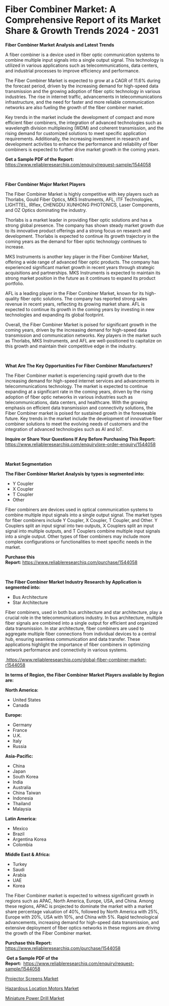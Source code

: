 <p><h1>Fiber Combiner Market: A Comprehensive Report of its Market Share & Growth Trends 2024 - 2031</h1></p><p><strong>Fiber Combiner Market Analysis and Latest Trends</strong></p>
<p><p>A fiber combiner is a device used in fiber optic communication systems to combine multiple input signals into a single output signal. This technology is utilized in various applications such as telecommunications, data centers, and industrial processes to improve efficiency and performance.</p><p>The Fiber Combiner Market is expected to grow at a CAGR of 11.6% during the forecast period, driven by the increasing demand for high-speed data transmission and the growing adoption of fiber optic technology in various industries. The rise in internet traffic, advancements in telecommunications infrastructure, and the need for faster and more reliable communication networks are also fueling the growth of the fiber combiner market.</p><p>Key trends in the market include the development of compact and more efficient fiber combiners, the integration of advanced technologies such as wavelength division multiplexing (WDM) and coherent transmission, and the rising demand for customized solutions to meet specific application requirements. Additionally, the increasing investment in research and development activities to enhance the performance and reliability of fiber combiners is expected to further drive market growth in the coming years.</p></p>
<p><strong>Get a Sample PDF of the Report:&nbsp;</strong> <a href="https://www.reliableresearchiq.com/enquiry/request-sample/1544058">https://www.reliableresearchiq.com/enquiry/request-sample/1544058</a></p>
<p>&nbsp;</p>
<p><strong>Fiber Combiner Major Market Players</strong></p>
<p><p>The Fiber Combiner Market is highly competitive with key players such as Thorlabs, Gould Fiber Optics, MKS Instruments, AFL, ITF Technologies, LIGHTTEL, IRflex, CHENGDU XUNHONG PHOTONICS, Laser Components, and OZ Optics dominating the industry.</p><p>Thorlabs is a market leader in providing fiber optic solutions and has a strong global presence. The company has shown steady market growth due to its innovative product offerings and a strong focus on research and development. Thorlabs is expected to continue its growth trajectory in the coming years as the demand for fiber optic technology continues to increase.</p><p>MKS Instruments is another key player in the Fiber Combiner Market, offering a wide range of advanced fiber optic products. The company has experienced significant market growth in recent years through strategic acquisitions and partnerships. MKS Instruments is expected to maintain its strong market position in the future as it continues to expand its product portfolio.</p><p>AFL is a leading player in the Fiber Combiner Market, known for its high-quality fiber optic solutions. The company has reported strong sales revenue in recent years, reflecting its growing market share. AFL is expected to continue its growth in the coming years by investing in new technologies and expanding its global footprint.</p><p>Overall, the Fiber Combiner Market is poised for significant growth in the coming years, driven by the increasing demand for high-speed data transmission and communication networks. Key players in the market such as Thorlabs, MKS Instruments, and AFL are well-positioned to capitalize on this growth and maintain their competitive edge in the industry.</p></p>
<p>&nbsp;</p>
<p><strong>What Are The Key Opportunities For Fiber Combiner Manufacturers?</strong></p>
<p><p>The Fiber Combiner market is experiencing rapid growth due to the increasing demand for high-speed internet services and advancements in telecommunications technology. The market is expected to continue expanding at a significant rate in the coming years, driven by the rising adoption of fiber optic networks in various industries such as telecommunications, data centers, and healthcare. With the growing emphasis on efficient data transmission and connectivity solutions, the Fiber Combiner market is poised for sustained growth in the foreseeable future. Key trends in the market include the development of innovative fiber combiner solutions to meet the evolving needs of customers and the integration of advanced technologies such as AI and IoT.</p></p>
<p><strong>Inquire or Share Your Questions If Any Before Purchasing This Report:</strong> <a href="https://www.reliableresearchiq.com/enquiry/pre-order-enquiry/1544058">https://www.reliableresearchiq.com/enquiry/pre-order-enquiry/1544058</a></p>
<p>&nbsp;</p>
<p><strong>Market Segmentation</strong></p>
<p><strong>The Fiber Combiner Market Analysis by types is segmented into:</strong></p>
<p><ul><li>Y Coupler</li><li>X Coupler</li><li>T Coupler</li><li>Other</li></ul></p>
<p><p>Fiber combiners are devices used in optical communication systems to combine multiple input signals into a single output signal. The market types for fiber combiners include Y Coupler, X Coupler, T Coupler, and Other. Y Couplers split an input signal into two outputs, X Couplers split an input signal into multiple outputs, and T Couplers combine multiple input signals into a single output. Other types of fiber combiners may include more complex configurations or functionalities to meet specific needs in the market.</p></p>
<p><strong>Purchase this Report:&nbsp;</strong><a href="https://www.reliableresearchiq.com/purchase/1544058">https://www.reliableresearchiq.com/purchase/1544058</a></p>
<p>&nbsp;</p>
<p><strong>The Fiber Combiner Market Industry Research by Application is segmented into:</strong></p>
<p><ul><li>Bus Architecture</li><li>Star Architecture</li></ul></p>
<p><p>Fiber combiners, used in both bus architecture and star architecture, play a crucial role in the telecommunications industry. In bus architecture, multiple fiber signals are combined into a single output for efficient and organized data transmission. In star architecture, fiber combiners are used to aggregate multiple fiber connections from individual devices to a central hub, ensuring seamless communication and data transfer. These applications highlight the importance of fiber combiners in optimizing network performance and connectivity in various systems.</p></p>
<p><a href="https://www.reliableresearchiq.com/global-fiber-combiner-market-r1544058">&nbsp;https://www.reliableresearchiq.com/global-fiber-combiner-market-r1544058</a></p>
<p><strong>In terms of Region, the Fiber Combiner Market Players available by Region are:</strong></p>
<p>
    <p> <strong> North America: </strong>
        <ul>
            <li>United States</li>
            <li>Canada</li>
        </ul>
        </p> 
    <p> <strong> Europe: </strong>
        <ul>
            <li>Germany</li>
            <li>France</li>
            <li>U.K.</li>
            <li>Italy</li>
            <li>Russia</li>
        </ul>
        </p> 
    <p> <strong> Asia-Pacific: </strong>
        <ul>
            <li>China</li>
            <li>Japan</li>
            <li>South Korea</li>
            <li>India</li>
            <li>Australia</li>
            <li>China Taiwan</li>
            <li>Indonesia</li>
            <li>Thailand</li>
            <li>Malaysia</li>
        </ul>
        </p> 
    <p> <strong> Latin America: </strong>
        <ul>
            <li>Mexico</li>
            <li>Brazil</li>
            <li>Argentina Korea</li>
            <li>Colombia</li>
        </ul>
        </p> 
    <p> <strong> Middle East & Africa: </strong>
        <ul>
            <li>Turkey</li>
            <li>Saudi</li>
            <li>Arabia</li>
            <li>UAE</li>
            <li>Korea</li>
        </ul>
    </p>
    </p>
<p><p>The Fiber Combiner market is expected to witness significant growth in regions such as APAC, North America, Europe, USA, and China. Among these regions, APAC is projected to dominate the market with a market share percentage valuation of 40%, followed by North America with 25%, Europe with 20%, USA with 10%, and China with 5%. Rapid technological advancements, increasing demand for high-speed data transmission, and extensive deployment of fiber optics networks in these regions are driving the growth of the Fiber Combiner market.</p></p>
<p><strong>Purchase this Report: </strong><a href="https://www.reliableresearchiq.com/purchase/1544058">https://www.reliableresearchiq.com/purchase/1544058</a></p>
<p>&nbsp;<strong>Get a Sample PDF of the Report:&nbsp;&nbsp;</strong><a href="https://www.reliableresearchiq.com/enquiry/request-sample/1544058">https://www.reliableresearchiq.com/enquiry/request-sample/1544058</a></p>
<p><strong></strong></p>
<p><p><a href="https://github.com/ochgvvcj16/Market-Research-Report-List-1/blob/main/projector-screens-market.md">Projector Screens Market</a></p><p><a href="https://github.com/btwcqfvq34/Market-Research-Report-List-1/blob/main/hazardous-location-motors-market.md">Hazardous Location Motors Market</a></p><p><a href="https://github.com/anggakarna133/Market-Research-Report-List-1/blob/main/miniature-power-drill-market.md">Miniature Power Drill Market</a></p></p>